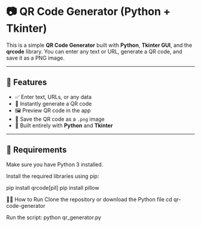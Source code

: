 # 📷 QR Code Generator (Python + Tkinter)

This is a simple **QR Code Generator** built with **Python**, **Tkinter GUI**, and the **qrcode** library. You can enter any text or URL, generate a QR code, and save it as a PNG image.

---

## 🚀 Features

- ✅ Enter text, URLs, or any data
- 📲 Instantly generate a QR code
- 🖼️ Preview QR code in the app
- 💾 Save the QR code as a `.png` image
- 🐍 Built entirely with **Python** and **Tkinter**

---

## 🧰 Requirements

Make sure you have Python 3 installed.

Install the required libraries using pip:

pip install qrcode[pil]
pip install pillow

🧑‍💻 How to Run
Clone the repository or download the Python file
cd qr-code-generator

Run the script:
python qr_generator.py

